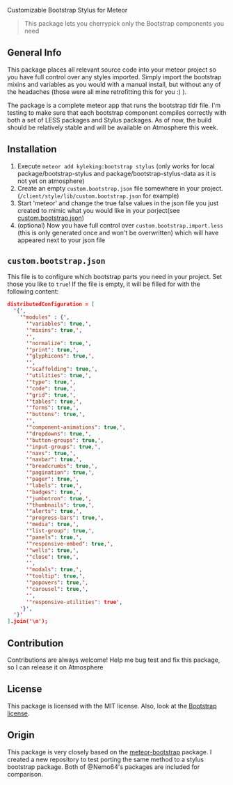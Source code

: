 Customizable Bootstrap Stylus for Meteor
> This package lets you cherrypick only the Bootstrap components you need

General Info
------------
This package places all relevant source code into your meteor project so you have full control over any styles imported. Simply import the bootstrap mixins and variables as you would with a manual install, but without any of the headaches (those were all mine retrofitting this for you :) ).

The package is a complete meteor app that runs the bootstrap tldr file. I'm testing to make sure that each bootstrap component compiles correctly with both a set of LESS packages and Stylus packages. As of now, the build should be relatively stable and will be available on Atmosphere this week.

Installation
------------

1. Execute `meteor add kyleking:bootstrap stylus` (only works for local package/bootstrap-stylus and package/bootstrap-stylus-data as it is not yet on atmosphere)
2. Create an empty `custom.bootstrap.json` file somewhere in your project. (`/client/style/lib/custom.bootstrap.json` for example)
3. Start 'meteor' and change the true false values in the json file you just created to mimic what you would like in your porject(see [custom.bootstrap.json](#custombootstrapjson))
4. (optional) Now you have full control over `custom.bootstrap.import.less` (this is only generated once and won't be overwritten) which will have appeared next to your json file

`custom.bootstrap.json`
---------------------
This file is to configure which bootstrap parts you need in your project. Set those you like to `true`!
If the file is empty, it will be filled for with the following content:

```JSON
distributedConfiguration = [
  '{',
    '"modules" : {',
      '"variables": true,',
      '"mixins": true,',
      '',
      '"normalize": true,',
      '"print": true,',
      '"glyphicons": true,',
      '',
      '"scaffolding": true,',
      '"utilities": true,',
      '"type": true,',
      '"code": true,',
      '"grid": true,',
      '"tables": true,',
      '"forms": true,',
      '"buttons": true,',
      '',
      '"component-animations": true,',
      '"dropdowns": true,',
      '"button-groups": true,',
      '"input-groups": true,',
      '"navs": true,',
      '"navbar": true,',
      '"breadcrumbs": true,',
      '"pagination": true,',
      '"pager": true,',
      '"labels": true,',
      '"badges": true,',
      '"jumbotron": true,',
      '"thumbnails": true,',
      '"alerts": true,',
      '"progress-bars": true,',
      '"media": true,',
      '"list-group": true,',
      '"panels": true,',
      '"responsive-embed": true,',
      '"wells": true,',
      '"close": true,',
      '',
      '"modals": true,',
      '"tooltip": true,',
      '"popovers": true,',
      '"carousel": true,',
      '',
      '"responsive-utilities": true',
    '}',
  '}'
].join('\n');
```


Contribution
-------

Contributions are always welcome! Help me bug test and fix this package, so I can release it on Atmosphere

License
-------

This package is licensed with the MIT license.
Also, look at the [Bootstrap license](https://github.com/twbs/bootstrap/blob/v3.2.0/LICENSE).

Origin
------

This package is very closely based on the [meteor-bootstrap](https://github.com/Nemo64/meteor-bootstrap) package. I created a new repository to test porting the same method to a stylus bootstrap package. Both of @Nemo64's packages are included for comparison.
